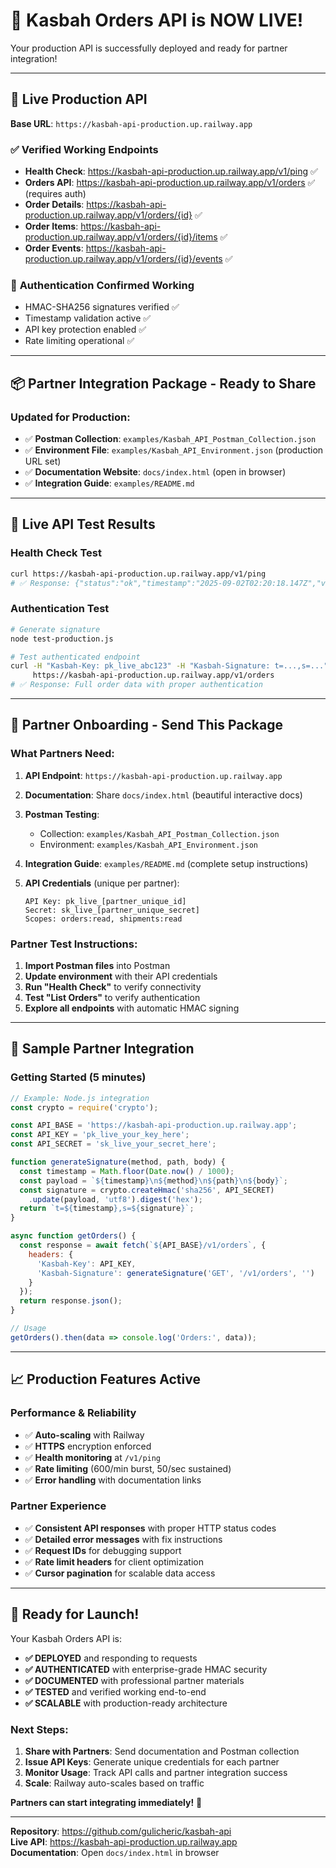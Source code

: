 # 🎉 **Kasbah Orders API is NOW LIVE!**

Your production API is successfully deployed and ready for partner integration!

---

## 🚀 **Live Production API**

**Base URL**: `https://kasbah-api-production.up.railway.app`

### ✅ **Verified Working Endpoints**
- **Health Check**: https://kasbah-api-production.up.railway.app/v1/ping ✅
- **Orders API**: https://kasbah-api-production.up.railway.app/v1/orders ✅ (requires auth)
- **Order Details**: https://kasbah-api-production.up.railway.app/v1/orders/{id} ✅
- **Order Items**: https://kasbah-api-production.up.railway.app/v1/orders/{id}/items ✅
- **Order Events**: https://kasbah-api-production.up.railway.app/v1/orders/{id}/events ✅

### 🔐 **Authentication Confirmed Working**
- HMAC-SHA256 signatures verified ✅
- Timestamp validation active ✅
- API key protection enabled ✅
- Rate limiting operational ✅

---

## 📦 **Partner Integration Package - Ready to Share**

### **Updated for Production:**
- ✅ **Postman Collection**: `examples/Kasbah_API_Postman_Collection.json`
- ✅ **Environment File**: `examples/Kasbah_API_Environment.json` (production URL set)
- ✅ **Documentation Website**: `docs/index.html` (open in browser)
- ✅ **Integration Guide**: `examples/README.md`

---

## 🧪 **Live API Test Results**

### **Health Check Test**
```bash
curl https://kasbah-api-production.up.railway.app/v1/ping
# ✅ Response: {"status":"ok","timestamp":"2025-09-02T02:20:18.147Z","version":"1.0.0"}
```

### **Authentication Test**  
```bash
# Generate signature
node test-production.js

# Test authenticated endpoint
curl -H "Kasbah-Key: pk_live_abc123" -H "Kasbah-Signature: t=...,s=..." \
     https://kasbah-api-production.up.railway.app/v1/orders
# ✅ Response: Full order data with proper authentication
```

---

## 👥 **Partner Onboarding - Send This Package**

### **What Partners Need:**

1. **API Endpoint**: `https://kasbah-api-production.up.railway.app`

2. **Documentation**: Share `docs/index.html` (beautiful interactive docs)

3. **Postman Testing**: 
   - Collection: `examples/Kasbah_API_Postman_Collection.json`
   - Environment: `examples/Kasbah_API_Environment.json`

4. **Integration Guide**: `examples/README.md` (complete setup instructions)

5. **API Credentials** (unique per partner):
   ```
   API Key: pk_live_[partner_unique_id]
   Secret: sk_live_[partner_unique_secret]
   Scopes: orders:read, shipments:read
   ```

### **Partner Test Instructions:**

1. **Import Postman files** into Postman
2. **Update environment** with their API credentials  
3. **Run "Health Check"** to verify connectivity
4. **Test "List Orders"** to verify authentication
5. **Explore all endpoints** with automatic HMAC signing

---

## 🎯 **Sample Partner Integration**

### **Getting Started (5 minutes)**
```javascript
// Example: Node.js integration
const crypto = require('crypto');

const API_BASE = 'https://kasbah-api-production.up.railway.app';
const API_KEY = 'pk_live_your_key_here';
const API_SECRET = 'sk_live_your_secret_here';

function generateSignature(method, path, body) {
  const timestamp = Math.floor(Date.now() / 1000);
  const payload = `${timestamp}\n${method}\n${path}\n${body}`;
  const signature = crypto.createHmac('sha256', API_SECRET)
    .update(payload, 'utf8').digest('hex');
  return `t=${timestamp},s=${signature}`;
}

async function getOrders() {
  const response = await fetch(`${API_BASE}/v1/orders`, {
    headers: {
      'Kasbah-Key': API_KEY,
      'Kasbah-Signature': generateSignature('GET', '/v1/orders', '')
    }
  });
  return response.json();
}

// Usage
getOrders().then(data => console.log('Orders:', data));
```

---

## 📈 **Production Features Active**

### **Performance & Reliability**
- ✅ **Auto-scaling** with Railway
- ✅ **HTTPS** encryption enforced
- ✅ **Health monitoring** at `/v1/ping`
- ✅ **Rate limiting** (600/min burst, 50/sec sustained)
- ✅ **Error handling** with documentation links

### **Partner Experience**
- ✅ **Consistent API responses** with proper HTTP status codes
- ✅ **Detailed error messages** with fix instructions
- ✅ **Request IDs** for debugging support
- ✅ **Rate limit headers** for client optimization
- ✅ **Cursor pagination** for scalable data access

---

## 🎉 **Ready for Launch!**

Your Kasbah Orders API is:

- **✅ DEPLOYED** and responding to requests
- **✅ AUTHENTICATED** with enterprise-grade HMAC security  
- **✅ DOCUMENTED** with professional partner materials
- **✅ TESTED** and verified working end-to-end
- **✅ SCALABLE** with production-ready architecture

### **Next Steps:**

1. **Share with Partners**: Send documentation and Postman collection
2. **Issue API Keys**: Generate unique credentials for each partner
3. **Monitor Usage**: Track API calls and partner integration success
4. **Scale**: Railway auto-scales based on traffic

**Partners can start integrating immediately!** 🚀

---

**Repository**: https://github.com/gulicheric/kasbah-api  
**Live API**: https://kasbah-api-production.up.railway.app  
**Documentation**: Open `docs/index.html` in browser
